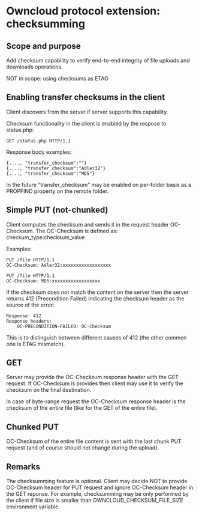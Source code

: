 # Owncloud protocol extension: checksumming

## Scope and purpose

Add checksum capability to verify end-to-end integrity of file uploads and downloads operations. 

NOT in scope: using checksums as ETAG

## Enabling transfer checksums in the client

Client discovers from the server if server supports this capability.

Checksum functionality in the client is enabled by the respose to status.php:

    GET /status.php HTTP/1.1

Response body examples:

    {...., "transfer_checksum":""}
    {...., "transfer_checksum":"Adler32"}
    {...., "transfer_checksum":"MD5"}

In the future "transfer_checksum" may be enabled on per-folder basis as a PROPFIND property on the remote folder.

## Simple PUT (not-chunked)

Client computes the checksum and sends it in the request header OC-Checksum. The OC-Checksum is defined as: checkum_type:checksum_value 

Examples:

    PUT /file HTTP/1.1
    OC-Checksum: Adler32:xxxxxxxxxxxxxxxxxx

    PUT /file HTTP/1.1
    OC-Checksum: MD5:xxxxxxxxxxxxxxxxxx

If the checksum does not match the content on the server then the server returns 412 (Precondition Failed) indicating the checksum header as the source of the error:

    Response: 412
    Response headers:
        OC-PRECONDITION-FAILED: OC-Checksum

This is to distinguish between different causes of 412 (the other common one is ETAG mismatch).


## GET

Server may provide the OC-Checksum response header with the GET request. If OC-Checksum is provides then client may use it to verify the checksum on the final destination.

In case of byte-range request the OC-Checksum response header is the checksum of the entire file (like for the GET of the entire file). 

## Chunked PUT

OC-Checksum of the entire file content is sent with the last chunk PUT request (and of course should not change during the upload). 

## Remarks

The checksumming feature is optional. Client may decide NOT to provide
OC-Checksum header for PUT request and ignore OC-Checksum header
in the GET reponse. For example, checksumming may be only performed by
the client if file size is smaller than OWNCLOUD_CHECKSUM_FILE_SIZE
environment variable.



